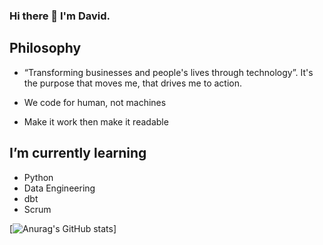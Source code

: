 ### Hi there 👋 I'm David.

<!--
**daviddumke/daviddumke** is a ✨ _special_ ✨ repository because its `README.md` (this file) appears on your GitHub profile.

Here are some ideas to get you started:

- 🔭 I’m currently working on ...
- 🌱 I’m currently learning ...
- 👯 I’m looking to collaborate on ...
- 🤔 I’m looking for help with ...
- 💬 Ask me about ...
- 📫 How to reach me: ...
- 😄 Pronouns: ...
- ⚡ Fun fact: ...
-->


**Philosophy**
---

- “Transforming businesses and people's lives through technology”. It's the purpose that moves me, that drives me to action.

- We code for human, not machines
- Make it work then make it readable


**I’m currently learning**
---
- Python
- Data Engineering
- dbt
- Scrum

[![Anurag's GitHub stats](https://github-readme-stats.vercel.app/api?username=daviddumke&count_private=true)]
